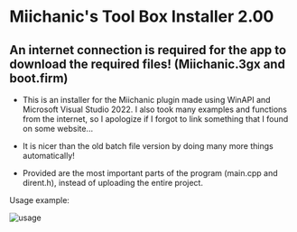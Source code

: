 # Miichanic's Tool Box Installer 2.00

An internet connection is required for the app to download the required files! (Miichanic.3gx and boot.firm)
---

- This is an installer for the Miichanic plugin made using WinAPI and Microsoft Visual Studio 2022.
I also took many examples and functions from the internet, so I apologize if I forgot to link something that I found on some website...

- It is nicer than the old batch file version by doing many more things automatically!

- Provided are the most important parts of the program (main.cpp and dirent.h), instead of uploading the entire project.

Usage example:

![usage](https://user-images.githubusercontent.com/32585652/149185461-83fde09f-c460-48ee-8584-55600c39a433.PNG)
